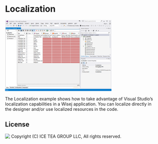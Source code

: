 ﻿Localization
====

<img src="../Support/Images/Localization.png" width="350" height="233">

The Localization example shows how to take advantage of Visual Studio’s localization capabilities in a Wisej application. You can localize directly in the designer and/or use localized resources in the code.

License
-------
<img src="http://iceteagroup.com/wp-content/uploads/2017/01/Square-64x64-trasp.png" height="20" align="top"> Copyright (C) ICE TEA GROUP LLC, All rights reserved.
